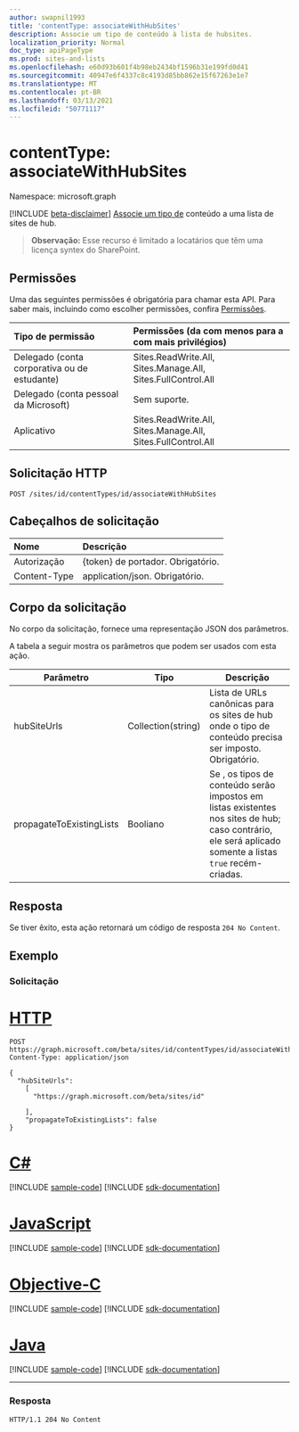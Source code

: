 ```yaml
---
author: swapnil1993
title: 'contentType: associateWithHubSites'
description: Associe um tipo de conteúdo à lista de hubsites.
localization_priority: Normal
doc_type: apiPageType
ms.prod: sites-and-lists
ms.openlocfilehash: e60d93b601f4b98eb2434bf1596b31e199fd0d41
ms.sourcegitcommit: 40947e6f4337c8c4193d85bb862e15f67263e1e7
ms.translationtype: MT
ms.contentlocale: pt-BR
ms.lasthandoff: 03/13/2021
ms.locfileid: "50771117"
---
```

# <a name="contenttype-associatewithhubsites"></a>contentType: associateWithHubSites

Namespace: microsoft.graph

[!INCLUDE [beta-disclaimer](../../includes/beta-disclaimer.md)]
[Associe um tipo de][contentType] conteúdo a uma lista de sites de hub.

>**Observação:** Esse recurso é limitado a locatários que têm uma licença syntex do SharePoint.
  

## <a name="permissions"></a>Permissões  

Uma das seguintes permissões é obrigatória para chamar esta API. Para saber mais, incluindo como escolher permissões, confira [Permissões](/graph/permissions_reference.md).

  

|Tipo de permissão | Permissões (da com menos para a com mais privilégios) |
|:--------------------|:---------------------------------------------------------
|Delegado (conta corporativa ou de estudante) | Sites.ReadWrite.All, Sites.Manage.All, Sites.FullControl.All  |
|Delegado (conta pessoal da Microsoft) | Sem suporte. |
|Aplicativo | Sites.ReadWrite.All, Sites.Manage.All, Sites.FullControl.All |

  

## <a name="http-request"></a>Solicitação HTTP
<!-- {
  "blockType": "ignored"
}
-->
```http
POST /sites/id/contentTypes/id/associateWithHubSites
```

## <a name="request-headers"></a>Cabeçalhos de solicitação
|Nome|Descrição|
|:---|:---|
|Autorização|{token} de portador. Obrigatório.|
|Content-Type|application/json. Obrigatório.|

## <a name="request-body"></a>Corpo da solicitação
No corpo da solicitação, fornece uma representação JSON dos parâmetros.

A tabela a seguir mostra os parâmetros que podem ser usados com esta ação.

|Parâmetro|Tipo|Descrição|
|-|-|-|
|hubSiteUrls| Collection(string) |Lista de URLs canônicas para os sites de hub onde o tipo de conteúdo precisa ser imposto. Obrigatório.|
|propagateToExistingLists| Booliano |Se , os tipos de conteúdo serão impostos em listas existentes nos sites de hub; caso contrário, ele será aplicado somente a listas `true` recém-criadas. 

## <a name="response"></a>Resposta

Se tiver êxito, esta ação retornará um código de resposta `204 No Content`.

## <a name="example"></a>Exemplo

### <a name="request"></a>Solicitação

# <a name="http"></a>[HTTP](#tab/http)
<!-- {
  "blockType": "request",
  "name": "contenttype_associatewithhubsites"
}
-->
```http
POST https://graph.microsoft.com/beta/sites/id/contentTypes/id/associateWithHubSites
Content-Type: application/json

{
  "hubSiteUrls":
    [
      "https://graph.microsoft.com/beta/sites/id"
      
    ],
    "propagateToExistingLists": false
}
```
# <a name="c"></a>[C#](#tab/csharp)
[!INCLUDE [sample-code](../includes/snippets/csharp/contenttype-associatewithhubsites-csharp-snippets.md)]
[!INCLUDE [sdk-documentation](../includes/snippets/snippets-sdk-documentation-link.md)]

# <a name="javascript"></a>[JavaScript](#tab/javascript)
[!INCLUDE [sample-code](../includes/snippets/javascript/contenttype-associatewithhubsites-javascript-snippets.md)]
[!INCLUDE [sdk-documentation](../includes/snippets/snippets-sdk-documentation-link.md)]

# <a name="objective-c"></a>[Objective-C](#tab/objc)
[!INCLUDE [sample-code](../includes/snippets/objc/contenttype-associatewithhubsites-objc-snippets.md)]
[!INCLUDE [sdk-documentation](../includes/snippets/snippets-sdk-documentation-link.md)]

# <a name="java"></a>[Java](#tab/java)
[!INCLUDE [sample-code](../includes/snippets/java/contenttype-associatewithhubsites-java-snippets.md)]
[!INCLUDE [sdk-documentation](../includes/snippets/snippets-sdk-documentation-link.md)]

---




### <a name="response"></a>Resposta


<!-- { "blockType": "response" } -->

```http
HTTP/1.1 204 No Content

```

  

[contentType]: ../resources/contentType.md
